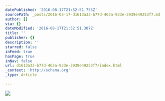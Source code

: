 ```yaml
---
datePublished: '2016-08-17T21:52:51.755Z'
sourcePath: _posts/2016-08-17-d1613a33-b77d-463a-933e-3939e49253f7.md
author: []
via: {}
dateModified: '2016-08-17T21:52:51.307Z'
title: ''
publisher: {}
description: ''
starred: false
inFeed: true
hasPage: true
inNav: false
url: d1613a33-b77d-463a-933e-3939e49253f7/index.html
_context: 'http://schema.org'
_type: Article

---
```

![](https://the-grid-user-content.s3-us-west-2.amazonaws.com/1a97df9c-d2bd-4d0d-828e-f40959d8a811.jpg)